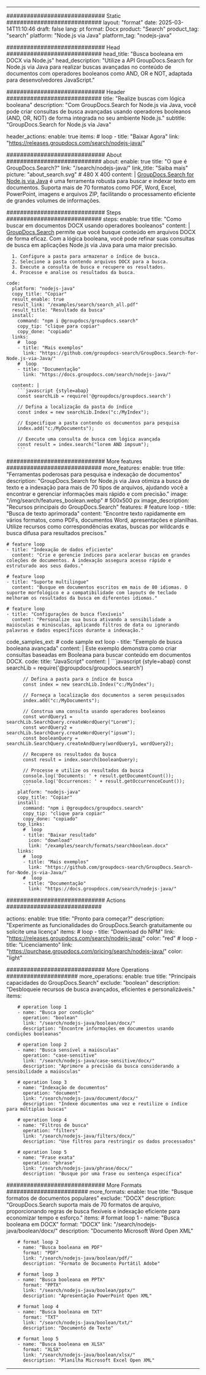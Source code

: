 
---
############################# Static ############################
layout: "format"
date:  2025-03-14T11:10:46
draft: false
lang: pt
format: Docx
product: "Search"
product_tag: "search"
platform: "Node.js via Java"
platform_tag: "nodejs-java"

############################# Head ############################
head_title: "Busca booleana em DOCX via Node.js"
head_description: "Utilize a API GroupDocs.Search for Node.js via Java para realizar buscas avançadas no conteúdo de documentos com operadores booleanos como AND, OR e NOT, adaptada para desenvolvedores JavaScript."

############################# Header ############################
title: "Realize buscas com lógica booleana" 
description: "Com GroupDocs.Search for Node.js via Java, você pode criar consultas de busca avançadas usando operadores booleanos (AND, OR, NOT) de forma integrada no seu ambiente Node.js."
subtitle: "GroupDocs.Search for Node.js via Java" 

header_actions:
  enable: true
  items:
    #  loop
    - title: "Baixar Agora"
      link: "https://releases.groupdocs.com/search/nodejs-java/"
      
############################# About ############################
about:
    enable: true
    title: "O que é GroupDocs.Search?"
    link: "/search/nodejs-java/"
    link_title: "Saiba mais"
    picture: "about_search.svg" # 480 X 400
    content: |
       [GroupDocs.Search for Node.js via Java](/search/nodejs-java/) é uma ferramenta robusta para buscar e indexar texto em documentos. Suporta mais de 70 formatos como PDF, Word, Excel, PowerPoint, imagens e arquivos ZIP, facilitando o processamento eficiente de grandes volumes de informações.

############################# Steps ############################
steps:
    enable: true
    title: "Como buscar em documentos DOCX usando operadores booleanos"
    content: |
      [GroupDocs.Search](/search/nodejs-java/) permite que você busque conteúdo em arquivos DOCX de forma eficaz. Com a lógica booleana, você pode refinar suas consultas de busca em aplicações Node.js via Java para uma maior precisão.
      
      1. Configure a pasta para armazenar o índice de busca.
      2. Selecione a pasta contendo arquivos DOCX para a busca.
      3. Execute a consulta de busca e recupere os resultados.
      4. Processe e analise os resultados da busca.
   
    code:
      platform: "nodejs-java"
      copy_title: "Copiar"
      result_enable: true
      result_link: "/examples/search/search_all.pdf"
      result_title: "Resultado da busca"
      install:
        command: "npm i @groupdocs/groupdocs.search"
        copy_tip: "clique para copiar"
        copy_done: "copiado"
      links:
        #  loop
        - title: "Mais exemplos"
          link: "https://github.com/groupdocs-search/GroupDocs.Search-for-Node.js-via-Java/"
        #  loop
        - title: "Documentação"
          link: "https://docs.groupdocs.com/search/nodejs-java/"
          
      content: |
        ```javascript {style=abap}
        const searchLib = require('@groupdocs/groupdocs.search')

        // Defina a localização da pasta do índice
        const index = new searchLib.Index("c:/MyIndex");

        // Especifique a pasta contendo os documentos para pesquisa
        index.add("c:/MyDocuments");

        // Execute uma consulta de busca com lógica avançada
        const result = index.search("lorem AND impsum");
        ```            

############################# More features ############################
more_features:
  enable: true
  title: "Ferramentas poderosas para pesquisa e indexação de documentos"
  description: "GroupDocs.Search for Node.js via Java otimiza a busca de texto e a indexação para mais de 70 tipos de arquivos, ajudando você a encontrar e gerenciar informações mais rápido e com precisão."
  image: "/img/search/features_boolean.webp" # 500x500 px
  image_description: "Recursos principais do GroupDocs.Search"
  features:
    # feature loop
    - title: "Busca de texto aprimorada"
      content: "Encontre texto rapidamente em vários formatos, como PDFs, documentos Word, apresentações e planilhas. Utilize recursos como correspondências exatas, buscas por wildcards e busca difusa para resultados precisos."

    # feature loop
    - title: "Indexação de dados eficiente"
      content: "Crie e gerencie índices para acelerar buscas em grandes coleções de documentos. A indexação assegura acesso rápido e estruturado aos seus dados."

    # feature loop
    - title: "Suporte multilingue"
      content: "Busque em documentos escritos em mais de 80 idiomas. O suporte morfológico e a compatibilidade com layouts de teclado melhoram os resultados da busca em diferentes idiomas."

    # feature loop
    - title: "Configurações de busca flexíveis"
      content: "Personalize sua busca ativando a sensibilidade a maiúsculas e minúsculas, aplicando filtros de data ou ignorando palavras e dados específicos durante a indexação."
      
  code_samples_ext:
    # code sample ext loop
    - title: "Exemplo de busca booleana avançada"
      content: |
        Este exemplo demonstra como criar consultas baseadas em Booleana para buscar conteúdo em documentos DOCX.
      code:
        title: "JavaScript"
        content: |
          ```javascript {style=abap}
          const searchLib = require('@groupdocs/groupdocs.search')
          
          // Defina a pasta para o índice de busca
          const index = new searchLib.Index("c:/MyIndex");
              
          // Forneça a localização dos documentos a serem pesquisados
          index.add("c:/MyDocuments");

          // Construa uma consulta usando operadores booleanos
          const wordQuery1 = searchLib.SearchQuery.createWordQuery("Lorem");
          const wordQuery2 = searchLib.SearchQuery.createWordQuery("ipsum");
          const booleanQuery = searchLib.SearchQuery.createAndQuery(wordQuery1, wordQuery2);

          // Recupere os resultados da busca
          const result = index.search(booleanQuery);
          
          // Processe e utilize os resultados da busca
          console.log('Documents: ' + result.getDocumentCount());
          console.log('Occurrences: ' + result.getOccurrenceCount());
          ```
        platform: "nodejs-java"
        copy_title: "Copiar"
        install:
          command: "npm i @groupdocs/groupdocs.search"
          copy_tip: "clique para copiar"
          copy_done: "copiado"
        top_links:
          #  loop
          - title: "Baixar resultado"
            icon: "download"
            link: "/examples/search/formats/searchboolean.docx"
        links:
          #  loop
          - title: "Mais exemplos"
            link: "https://github.com/groupdocs-search/GroupDocs.Search-for-Node.js-via-Java/"
          #  loop
          - title: "Documentação"
            link: "https://docs.groupdocs.com/search/nodejs-java/"
            

            


############################# Actions ############################

actions:
  enable: true
  title: "Pronto para começar?"
  description: "Experimente as funcionalidades do GroupDocs.Search gratuitamente ou solicite uma licença"
  items:
    #  loop
    - title: "Download do NPM"
      link: "https://releases.groupdocs.com/search/nodejs-java/"
      color: "red"
        #  loop
    - title: "Licenciamento"
      link: "https://purchase.groupdocs.com/pricing/search/nodejs-java/"
      color: "light"


############################# More Operations #####################
more_operations:
    enable: true
    title: "Principais capacidades do GroupDocs.Search"
    exclude: "boolean"
    description: "Desbloqueie recursos de busca avançados, eficientes e personalizáveis."
    items: 
          
        # operation loop 1
        - name: "Busca por condição"
          operation: "boolean"
          link: "/search/nodejs-java/boolean/docx/"
          description: "Encontre informações em documentos usando condições booleanas"

        # operation loop 2
        - name: "Busca sensível a maiúsculas"
          operation: "case-sensitive"
          link: "/search/nodejs-java/case-sensitive/docx/"
          description: "Aprimore a precisão da busca considerando a sensibilidade a maiúsculas"

        # operation loop 3
        - name: "Indexação de documentos"
          operation: "document"
          link: "/search/nodejs-java/document/docx/"
          description: "Indexe documentos uma vez e reutilize o índice para múltiplas buscas"

        # operation loop 4
        - name: "Filtros de busca"
          operation: "filters"
          link: "/search/nodejs-java/filters/docx/"
          description: "Use filtros para restringir os dados processados"

        # operation loop 5
        - name: "Frase exata"
          operation: "phrase"
          link: "/search/nodejs-java/phrase/docx/"
          description: "Busque por uma frase ou sentença específica"
          
        
          
############################# More Formats ########################
more_formats:
    enable: true
    title: "Busque formatos de documentos populares"
    exclude: "DOCX"
    description: "GroupDocs.Search suporta mais de 70 formatos de arquivo, proporcionando regras de busca flexíveis e indexação eficiente para economizar tempo e esforço."
    items: 
        # format loop 1
        - name: "Busca booleana em DOCX"
          format: "DOCX"
          link: "/search/nodejs-java/boolean/docx/"
          description: "Documento Microsoft Word Open XML"
          
        # format loop 2
        - name: "Busca booleana em PDF"
          format: "PDF"
          link: "/search/nodejs-java/boolean/pdf/"
          description: "Formato de Documento Portátil Adobe"
          
        # format loop 3
        - name: "Busca booleana em PPTX"
          format: "PPTX"
          link: "/search/nodejs-java/boolean/pptx/"
          description: "Apresentação PowerPoint Open XML"

        # format loop 4
        - name: "Busca booleana em TXT"
          format: "TXT"
          link: "/search/nodejs-java/boolean/txt/"
          description: "Documento de Texto"
          
        # format loop 5
        - name: "Busca booleana em XLSX"
          format: "XLSX"
          link: "/search/nodejs-java/boolean/xlsx/"
          description: "Planilha Microsoft Excel Open XML"
  

---